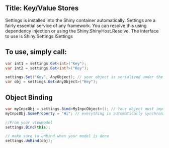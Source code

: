 ﻿Title: Key/Value Stores
---

Settings is installed into the Shiny container automatically.  Settings are a fairly essential service of any framework.  You can resolve this using dependency injection or using the Shiny.ShinyHost.Resolve.  The interface to use is Shiny.Settings.ISettings


## To use, simply call:

```csharp
var int1 = settings.Get<int>("Key");
var int2 = settings.Get<int?>("Key");

settings.Set("Key", AnyObject); // your object is serialized under the hood
var obj = settings.Get<AnyObject>("Key");
```

## Object Binding

```csharp
var myInpcObj = settings.Bind<MyInpcObject>(); // Your object must implement INotifyPropertyChanged
myInpcObj.SomeProperty = "Hi"; // everything is automatically synchronized to settings right here

//From your viewmodel
settings.Bind(this);

// make sure to unbind when your model is done
settings.UnBind(obj);
```